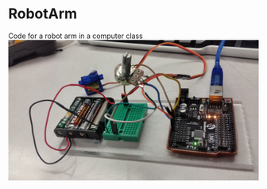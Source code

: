 # RobotArm
Code for a robot arm in a computer class
![example circuit](https://github.com/TeamDman/RobotArm/blob/master/circuit.jpg)